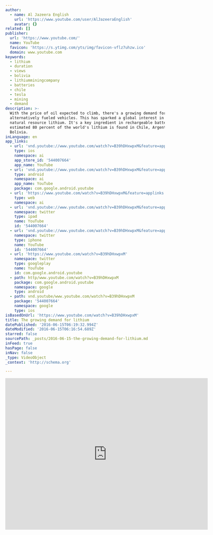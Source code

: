 ```yaml
---
author:
  - name: Al Jazeera English
    url: 'https://www.youtube.com/user/AlJazeeraEnglish'
    avatar: {}
related: []
publisher:
  url: 'https://www.youtube.com/'
  name: YouTube
  favicon: 'https://s.ytimg.com/yts/img/favicon-vflz7uhzw.ico'
  domain: www.youtube.com
keywords:
  - lithium
  - duration
  - views
  - bolivia
  - lithiumminingcompany
  - batteries
  - chile
  - tesla
  - mining
  - demand
description: >-
  With the price of oil expected to climb, there's a growing demand for
  alternatively fueled vehicles. This has sparked a global interest in the
  natural resource lithium. It's a key ingredient in rechargeable batteries. An
  estimated 80 percent of the world's lithium is found in Chile, Argentina and
  Bolivia.
inLanguage: en
app_links:
  - url: 'vnd.youtube://www.youtube.com/watch?v=B39hDHxwpxM&feature=applinks'
    type: ios
    namespace: ai
    app_store_id: '544007664'
    app_name: YouTube
  - url: 'vnd.youtube://www.youtube.com/watch?v=B39hDHxwpxM&feature=applinks'
    type: android
    namespace: ai
    app_name: YouTube
    package: com.google.android.youtube
  - url: 'https://www.youtube.com/watch?v=B39hDHxwpxM&feature=applinks'
    type: web
    namespace: ai
  - url: 'vnd.youtube://www.youtube.com/watch?v=B39hDHxwpxM&feature=applinks'
    namespace: twitter
    type: ipad
    name: YouTube
    id: '544007664'
  - url: 'vnd.youtube://www.youtube.com/watch?v=B39hDHxwpxM&feature=applinks'
    namespace: twitter
    type: iphone
    name: YouTube
    id: '544007664'
  - url: 'https://www.youtube.com/watch?v=B39hDHxwpxM'
    namespace: twitter
    type: googleplay
    name: YouTube
    id: com.google.android.youtube
  - path: http/www.youtube.com/watch?v=B39hDHxwpxM
    package: com.google.android.youtube
    namespace: google
    type: android
  - path: vnd.youtube/www.youtube.com/watch?v=B39hDHxwpxM
    package: '544007664'
    namespace: google
    type: ios
isBasedOnUrl: 'https://www.youtube.com/watch?v=B39hDHxwpxM'
title: The growing demand for lithium
datePublished: '2016-06-15T06:19:32.994Z'
dateModified: '2016-06-15T06:16:54.689Z'
starred: false
sourcePath: _posts/2016-06-15-the-growing-demand-for-lithium.md
inFeed: true
hasPage: false
inNav: false
_type: VideoObject
_context: 'http://schema.org'

---
```

<iframe src="https://cdn.embedly.com/widgets/media.html?src=https%3A%2F%2Fwww.youtube.com%2Fembed%2FB39hDHxwpxM%3Ffeature%3Doembed&amp;url=http%3A%2F%2Fwww.youtube.com%2Fwatch%3Fv%3DB39hDHxwpxM&amp;image=https%3A%2F%2Fi.ytimg.com%2Fvi%2FB39hDHxwpxM%2Fhqdefault.jpg&amp;key=b7d04c9b404c499eba89ee7072e1c4f7&amp;type=text%2Fhtml&amp;schema=youtube" width="640" height="480" scrolling="no" frameborder="0" allowfullscreen="" style=""></iframe>